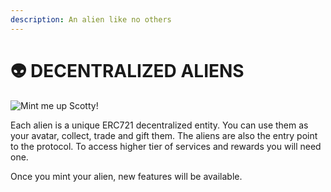 ```yaml
---
description: An alien like no others
---
```


# 👽 DECENTRALIZED ALIENS

![Mint me up Scotty!](../.gitbook/assets/AdobeStock\_223185947.jpeg)

Each alien is a unique ERC721 decentralized entity. You can use them as your avatar, collect, trade and gift them. The aliens are also the entry point to the protocol. To access higher tier of services and rewards you will need one.

Once you mint your alien, new features will be available.
